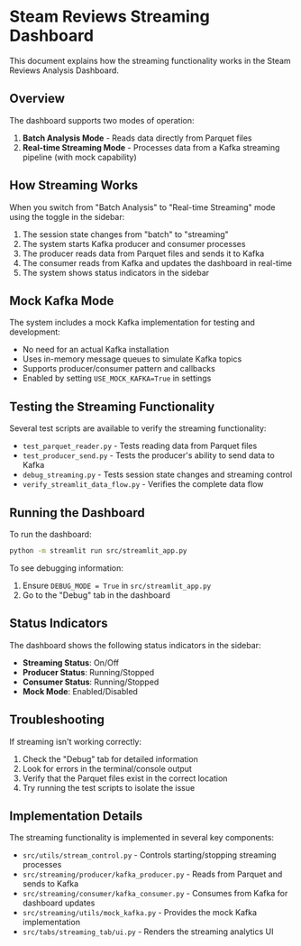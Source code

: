 # Steam Reviews Streaming Dashboard

This document explains how the streaming functionality works in the Steam Reviews Analysis Dashboard.

## Overview

The dashboard supports two modes of operation:
1. **Batch Analysis Mode** - Reads data directly from Parquet files
2. **Real-time Streaming Mode** - Processes data from a Kafka streaming pipeline (with mock capability)

## How Streaming Works

When you switch from "Batch Analysis" to "Real-time Streaming" mode using the toggle in the sidebar:

1. The session state changes from "batch" to "streaming"
2. The system starts Kafka producer and consumer processes 
3. The producer reads data from Parquet files and sends it to Kafka
4. The consumer reads from Kafka and updates the dashboard in real-time
5. The system shows status indicators in the sidebar

## Mock Kafka Mode

The system includes a mock Kafka implementation for testing and development:

- No need for an actual Kafka installation
- Uses in-memory message queues to simulate Kafka topics
- Supports producer/consumer pattern and callbacks
- Enabled by setting `USE_MOCK_KAFKA=True` in settings

## Testing the Streaming Functionality

Several test scripts are available to verify the streaming functionality:

- `test_parquet_reader.py` - Tests reading data from Parquet files
- `test_producer_send.py` - Tests the producer's ability to send data to Kafka
- `debug_streaming.py` - Tests session state changes and streaming control
- `verify_streamlit_data_flow.py` - Verifies the complete data flow

## Running the Dashboard

To run the dashboard:

```bash
python -m streamlit run src/streamlit_app.py
```

To see debugging information:

1. Ensure `DEBUG_MODE = True` in `src/streamlit_app.py`
2. Go to the "Debug" tab in the dashboard

## Status Indicators

The dashboard shows the following status indicators in the sidebar:

- **Streaming Status**: On/Off
- **Producer Status**: Running/Stopped
- **Consumer Status**: Running/Stopped
- **Mock Mode**: Enabled/Disabled

## Troubleshooting

If streaming isn't working correctly:

1. Check the "Debug" tab for detailed information
2. Look for errors in the terminal/console output
3. Verify that the Parquet files exist in the correct location
4. Try running the test scripts to isolate the issue

## Implementation Details

The streaming functionality is implemented in several key components:

- `src/utils/stream_control.py` - Controls starting/stopping streaming processes
- `src/streaming/producer/kafka_producer.py` - Reads from Parquet and sends to Kafka
- `src/streaming/consumer/kafka_consumer.py` - Consumes from Kafka for dashboard updates
- `src/streaming/utils/mock_kafka.py` - Provides the mock Kafka implementation
- `src/tabs/streaming_tab/ui.py` - Renders the streaming analytics UI 
